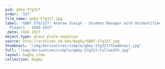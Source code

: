 ```yaml
---
pid: gbby-57g327
order: '327'
file_name: gbby-57g327.jpg
label: 'GBBY 57G/327: Andrew Sleigh - Student Manager with Unidentified Basketball
  Players - 1926-1927'
_date: 1926-1927
object_type: glass plate negative
source: http://archives.nd.edu/Bagby/GBBY-57g327.jpg
thumbnail: "/img/derivatives/simple/gbby-57g327/thumbnail.jpg"
full: "/img/derivatives/simple/gbby-57g327/fullwidth.jpg"
layout: bagby_item
collection: bagby
---
```

